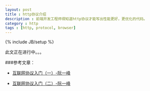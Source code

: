```yaml
---
layout: post
title : http协议介绍
description : 前端开发工程师得知道http协议才能写出性能更好，更优化的代码。
category : http
tags : [http, protocol, browser]
---
```

{% include JB/setup %}

此文正在进行中。。。

###参考文章：
- [互联网协议入门（一）-阮一峰](http://www.ruanyifeng.com/blog/2012/05/internet_protocol_suite_part_i.html)

- [互联网协议入门（二）-阮一峰](http://www.ruanyifeng.com/blog/2012/06/internet_protocol_suite_part_ii.html)